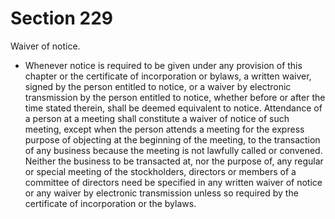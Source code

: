 # Section 229

Waiver of notice.

- Whenever notice is required to be given under any provision of this chapter or the certificate of incorporation or bylaws, a written waiver, signed by the person entitled to notice, or a waiver by electronic transmission by the person entitled to notice, whether before or after the time stated therein, shall be deemed equivalent to notice. Attendance of a person at a meeting shall constitute a waiver of notice of such meeting, except when the person attends a meeting for the express purpose of objecting at the beginning of the meeting, to the transaction of any business because the meeting is not lawfully called or convened. Neither the business to be transacted at, nor the purpose of, any regular or special meeting of the stockholders, directors or members of a committee of directors need be specified in any written waiver of notice or any waiver by electronic transmission unless so required by the certificate of incorporation or the bylaws.